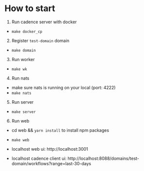 # How to start

1. Run cadence server with docker

- `make docker_cp`

2. Register `test-domain` domain

- `make domain`

3. Run worker

- `make wk`

4. Run nats

- make sure nats is running on your local (port: 4222)
- `make nats`

5. Run server

- `make server`

6. Run web

- cd web && `yarn install` to install npm packages
- `make web`

- localhost web ui: http://localhost:3001
- localhost cadence client ui: http://localhost:8088/domains/test-domain/workflows?range=last-30-days
